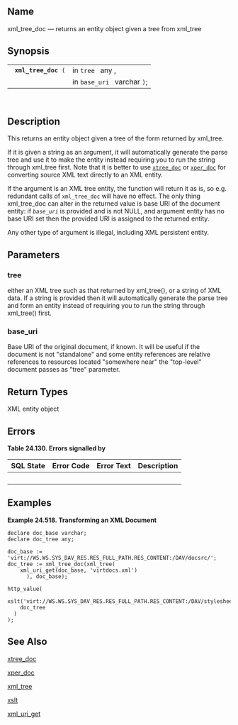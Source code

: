 <div>

<div>

</div>

<div>

## Name

xml_tree_doc — returns an entity object given a tree from xml_tree

</div>

<div>

## Synopsis

<div>

|                           |                             |
|---------------------------|-----------------------------|
| ` `**`xml_tree_doc`**` (` | in `tree ` any ,            |
|                           | in `base_uri ` varchar `)`; |

<div>

 

</div>

</div>

</div>

<div>

## Description

This returns an entity object given a tree of the form returned by
xml_tree.

If it is given a string as an argument, it will automatically generate
the parse tree and use it to make the entity instead requiring you to
run the string through xml_tree first. Note that it is better to use
<a href="fn_xtree_doc.html" class="link" title="xtree_doc"><code
class="function">xtree_doc</code></a> or
<a href="fn_xper_doc.html" class="link" title="xper_doc"><code
class="function">xper_doc</code></a> for converting source XML text
directly to an XML entity.

If the argument is an XML tree entity, the function will return it as
is, so e.g. redundant calls of `xml_tree_doc` will have no effect. The
only thing xml_tree_doc can alter in the returned value is base URI of
the document entity: if *`base_uri`* is provided and is not NULL, and
argument entity has no base URI set then the provided URI is assigned to
the returned entity.

Any other type of argument is illegal, including XML persistent entity.

</div>

<div>

## Parameters

<div>

### tree

either an XML tree such as that returned by xml_tree(), or a string of
XML data. If a string is provided then it will automatically generate
the parse tree and form an entity instead of requiring you to run the
string through xml_tree() first.

</div>

<div>

### base_uri

Base URI of the original document, if known. It will be useful if the
document is not "standalone" and some entity references are relative
references to resources located "somewhere near" the "top-level"
document passes as "tree" parameter.

</div>

</div>

<div>

## Return Types

XML entity object

</div>

<div>

## Errors

<div>

**Table 24.130. Errors signalled by**

<div>

| SQL State                       | Error Code                      | Error Text                      | Description |
|---------------------------------|---------------------------------|---------------------------------|-------------|
| <span class="errorcode"></span> | <span class="errorcode"></span> | <span class="errortext"></span> |             |

</div>

</div>

  

</div>

<div>

## Examples

<div>

**Example 24.518. Transforming an XML Document**

<div>

``` programlisting
declare doc_base varchar;
declare doc_tree any;

doc_base := 'virt://WS.WS.SYS_DAV_RES.RES_FULL_PATH.RES_CONTENT:/DAV/docsrc/';
doc_tree := xml_tree_doc(xml_tree(
    xml_uri_get(doc_base, 'virtdocs.xml')
      ), doc_base);

http_value(
  xslt('virt://WS.WS.SYS_DAV_RES.RES_FULL_PATH.RES_CONTENT:/DAV/stylesheets/html_chapter.xsl',
    doc_tree
  )
);
```

</div>

</div>

  

</div>

<div>

## See Also

<a href="fn_xtree_doc.html" class="link" title="xtree_doc">xtree_doc</a>

<a href="fn_xper_doc.html" class="link" title="xper_doc">xper_doc</a>

<a href="fn_xml_tree.html" class="link" title="xml_tree">xml_tree</a>

<a href="fn_xslt.html" class="link" title="xslt">xslt</a>

<a href="fn_xml_uri_get.html" class="link"
title="xml_uri_get">xml_uri_get</a>

</div>

</div>
